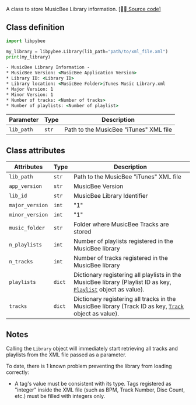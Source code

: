 A class to store MusicBee Library information. [[⛓️‍💥 Source code]](https://github.com/Dyl-M/libpybee/blob/main/libpybee/Library.py)

## Class definition

```py
import libpybee

my_library = libpybee.Library(lib_path="path/to/xml_file.xml")
print(my_library)
```

```cmd  title="Run output"
- MusicBee Library Information -
* MusicBee Version: <MusicBee Application Version>
* Library ID: <Library ID>
* Library location: <MusicBee Folder>iTunes Music Library.xml
* Major Version: 1
* Minor Version: 1
* Number of tracks: <Number of tracks>
* Number of playlists: <Number of playlist>
```

| Parameter  | Type  | Description                            |
|------------|-------|----------------------------------------|
| `lib_path` | `str` | Path to the MusicBee "iTunes" XML file |

## Class attributes

| Attributes      | Type   | Description                                                                                                                   |
|-----------------|--------|-------------------------------------------------------------------------------------------------------------------------------|
| `lib_path`      | `str`  | Path to the MusicBee "iTunes" XML file                                                                                        |
| `app_version`   | `str`  | MusicBee Version                                                                                                              |
| `lib_id`        | `str`  | MusicBee Library Identifier                                                                                                   |
| `major_version` | `int`  | "1"                                                                                                                           |
| `minor_version` | `int`  | "1"                                                                                                                           |
| `music_folder`  | `str`  | Folder where MusicBee Tracks are stored                                                                                       |
| `n_playlists`   | `int`  | Number of playlists registered in the MusicBee library                                                                        |
| `n_tracks`      | `int`  | Number of tracks registered in the MusicBee library                                                                           |
| `playlists`     | `dict` | Dictionary registering all playlists in the MusicBee library (Playlist ID as key, [`Playlist`](playlist.md) object as value). |
| `tracks`        | `dict` | Dictionary registering all tracks in the MusicBee library (Track ID as key, [`Track`](track.md) object as value).             |

## Notes

Calling the `Library` object will immediately start retrieving all tracks and playlists from the XML file passed as a parameter.

To date, there is 1 known problem preventing the library from loading correctly:

* A tag's value must be consistent with its type. Tags registered as "integer" inside the XML file (such as BPM, Track Number, Disc Count, etc.) must be filled with integers only.
